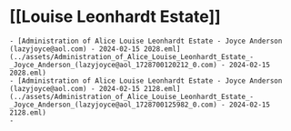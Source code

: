# [[Louise Leonhardt Estate]]
	- [Administration of Alice Louise Leonhardt Estate - Joyce Anderson (lazyjoyce@aol.com) - 2024-02-15 2028.eml](../assets/Administration_of_Alice_Louise_Leonhardt_Estate_-_Joyce_Anderson_(lazyjoyce@aol_1728700120212_0.com) - 2024-02-15 2028.eml)
	- [Administration of Alice Louise Leonhardt Estate - Joyce Anderson (lazyjoyce@aol.com) - 2024-02-15 2128.eml](../assets/Administration_of_Alice_Louise_Leonhardt_Estate_-_Joyce_Anderson_(lazyjoyce@aol_1728700125982_0.com) - 2024-02-15 2128.eml)
	-